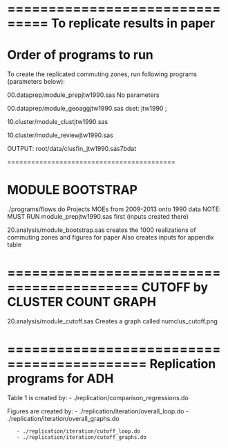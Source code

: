 ===============================
To replicate results in paper
===============================


Order of programs to run
=========================

To create the replicated commuting zones,
run following programs (parameters below):

00.dataprep/module_prepjtw1990.sas
	No parameters

00.dataprep/module_geoaggjtw1990.sas
	dset: jtw1990 ;
	

10.cluster/module_clustjtw1990.sas

10.cluster/module_reviewjtw1990.sas

OUTPUT: root/data/clusfin_jtw1990.sas7bdat

==========================================

MODULE BOOTSTRAP
==========================================

./programs/flows.do
	Projects MOEs from 2009-2013 onto 1990 data
	NOTE: MUST RUN module_prepjtw1990.sas first (inputs created there)

20.analysis/module_bootstrap.sas
	creates the 1000 realizations of commuting zones 
	and figures for paper
	Also creates inputs for appendix table

==========================================
CUTOFF by CLUSTER COUNT GRAPH
==========================================
20.analysis/module_cutoff.sas
	Creates a graph called numclus_cutoff.png

===========================================
Replication programs for ADH
===========================================
Table 1 is created by:
      - ./replication/comparison_regressions.do

Figures are created by:
       - ./replication/iteration/overall_loop.do
       - ./replication/iteration/overall_graphs.do

       - ./replication/iteration/cutoff_loop.do
       - ./replication/iteration/cutoff_graphs.do

